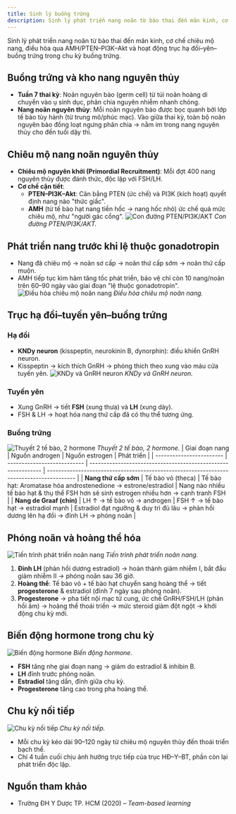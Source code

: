 ```yaml
---
title: Sinh lý buồng trứng
description: Sinh lý phát triển nang noãn từ bào thai đến mãn kinh, cơ chế chiêu mộ nang, điều hòa qua AMH/PTEN–PI3K–Akt và hoạt động trục hạ đồi–yên–buồng trứng trong chu kỳ buồng trứng.
---
```


Sinh lý phát triển nang noãn từ bào thai đến mãn kinh, cơ chế chiêu mộ nang, điều hòa qua AMH/PTEN–PI3K–Akt và hoạt động trục hạ đồi–yên–buồng trứng trong chu kỳ buồng trứng.

## Buồng trứng và kho nang nguyên thủy

- **Tuần 7 thai kỳ**: Noãn nguyên bào (germ cell) từ túi noãn hoàng di chuyển vào ụ sinh dục, phân chia nguyên nhiễm nhanh chóng.
- **Nang noãn nguyên thủy**: Mỗi noãn nguyên bào được bọc quanh bởi lớp tế bào tùy hành (từ trung mô/phúc mạc). Vào giữa thai kỳ, toàn bộ noãn nguyên bào đồng loạt ngưng phân chia → nằm im trong nang nguyên thủy cho đến tuổi dậy thì.

## Chiêu mộ nang noãn nguyên thủy

- **Chiêu mộ nguyên khởi (Primordial Recruitment)**: Mỗi đợt 400 nang nguyên thủy được đánh thức, độc lập với FSH/LH.
- **Cơ chế cận tiết**:
  - **PTEN–PI3K–Akt**: Cân bằng PTEN (ức chế) và PI3K (kích hoạt) quyết định nang nào "thức giấc".
  - **AMH** (từ tế bào hạt nang tiền hốc → nang hốc nhỏ) ức chế quá mức chiêu mộ, như "người gác cổng".
    ![Con đường PTEN/PI3K/AKT](./_images/chu-ky-buong-truc-va-he-truc-ha-doi-yen-buong-trung/con-duong-pten-pi3k-akt.png)
    _Con đường PTEN/PI3K/AKT._

## Phát triển nang trước khi lệ thuộc gonadotropin

- Nang đã chiêu mộ → noãn sơ cấp → noãn thứ cấp sớm → noãn thứ cấp muộn.
- AMH tiếp tục kìm hãm tăng tốc phát triển, bảo vệ chỉ còn 10 nang/noãn trên 60–90 ngày vào giai đoạn "lệ thuộc gonadotropin".
  ![Điều hòa chiêu mộ noãn nang](./_images/chu-ky-buong-truc-va-he-truc-ha-doi-yen-buong-trung/dieu-hoa-chieu-mo-noan-nang.png)
  _Điều hòa chiêu mộ noãn nang._

## Trục hạ đồi–tuyến yên–buồng trứng

### Hạ đồi

- **KNDy neuron** (kisspeptin, neurokinin B, dynorphin): điều khiển GnRH neuron.
- Kisspeptin → kích thích GnRH → phóng thích theo xung vào máu cửa tuyến yên.
  ![KNDy và GnRH neuron](./_images/chu-ky-buong-truc-va-he-truc-ha-doi-yen-buong-trung/lien-quan-giua-kndy-neutron-va-gnrh-neutro.png)
  _KNDy và GnRH neuron._

### Tuyến yên

- Xung GnRH → tiết **FSH** (xung thưa) và **LH** (xung dày).
- FSH & LH → hoạt hóa nang thứ cấp đã có thụ thể tương ứng.

### Buồng trứng

![Thuyết 2 tế bào, 2 hormone](./_images/chu-ky-buong-truc-va-he-truc-ha-doi-yen-buong-trung/thuyet-2-te-bai-2-hormone.png)
_Thuyết 2 tế bào, 2 hormone._
| Giai đoạn nang | Nguồn androgen | Nguồn estrogen | Phát triển |
| ------------------------ | --------------------------- | ------------------------------------------------------------- | ---------------------------------------------------------------------------------------- |
| **Nang thứ cấp sớm** | Tế bào vỏ (theca) | Tế bào hạt: Aromatase hóa androstenedione → estrone/estradiol | Nang nào nhiều tế bào hạt & thụ thể FSH hơn sẽ sinh estrogen nhiều hơn → cạnh tranh FSH |
| **Nang de Graaf (chín)** | LH ↑ → tế bào vỏ → androgen | FSH ↑ → tế bào hạt → estradiol mạnh | Estradiol đạt ngưỡng & duy trì đủ lâu → phản hồi dương lên hạ đồi → đỉnh LH → phóng noãn |

## Phóng noãn và hoàng thể hóa

![Tiến trình phát triển noãn nang](./_images/chu-ky-buong-truc-va-he-truc-ha-doi-yen-buong-trung/tien-trinh-phat-trien-cua-noan-nang.png)
_Tiến trình phát triển noãn nang._

1. **Đỉnh LH** (phản hồi dương estradiol) → hoàn thành giảm nhiễm I, bắt đầu giảm nhiễm II → phóng noãn sau 36 giờ.
2. **Hoàng thể**: Tế bào vỏ + tế bào hạt chuyển sang hoàng thể → tiết **progesterone** & estradiol (đỉnh 7 ngày sau phóng noãn).
3. **Progesterone** → pha tiết nội mạc tử cung, ức chế GnRH/FSH/LH (phản hồi âm) → hoàng thể thoái triển → mức steroid giảm đột ngột → khởi động chu kỳ mới.

## Biến động hormone trong chu kỳ

![Biến động hormone](./_images/chu-ky-buong-truc-va-he-truc-ha-doi-yen-buong-trung/bien-dong-cua-cac-hormon-tuyen-yen-va-steroids-sinh-duc-trong-chu-ky-buong-trung.png)
_Biến động hormone._

- **FSH** tăng nhẹ giai đoạn nang → giảm do estradiol & inhibin B.
- **LH** đỉnh trước phóng noãn.
- **Estradiol** tăng dần, đỉnh giữa chu kỳ.
- **Progesterone** tăng cao trong pha hoàng thể.

## Chu kỳ nối tiếp

![Chu kỳ nối tiếp](./_images/chu-ky-buong-truc-va-he-truc-ha-doi-yen-buong-trung/cac-chu-ky-buong-trung-noi-tiep-nhau.png)
_Chu kỳ nối tiếp._

- Mỗi chu kỳ kéo dài 90–120 ngày từ chiêu mộ nguyên thủy đến thoái triển bạch thể.
- Chỉ 4 tuần cuối chịu ảnh hưởng trực tiếp của trục HĐ–Y–BT, phần còn lại phát triển độc lập.

## Nguồn tham khảo

- Trường ĐH Y Dược TP. HCM (2020) – _Team-based learning_
